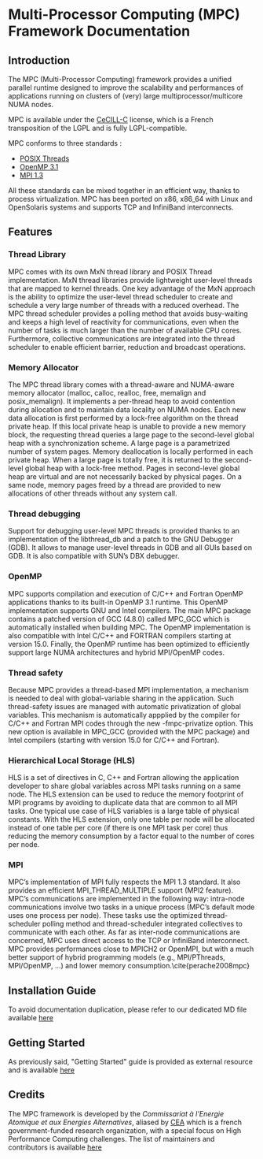 Multi-Processor Computing (MPC) Framework Documentation
=======================================================

Introduction
------------

The MPC (Multi-Processor Computing) framework provides a unified parallel
runtime designed to improve the scalability and performances of applications
running on clusters of (very) large multiprocessor/multicore NUMA nodes.

MPC is available under the [CeCILL-C][CCC_LNK] license, which is a French
transposition of the LGPL and is fully LGPL-compatible.

MPC conforms to three standards :
  * [POSIX Threads][PTH_LNK]
  * [OpenMP 3.1][OMP_LNK]
  * [MPI 1.3][MPI_LNK]
  
All these standards can be mixed together in an efficient way, thanks to process
virtualization. MPC has been ported on x86, x86_64 with Linux and OpenSolaris
systems and supports TCP and InfiniBand interconnects.

Features
--------

### Thread Library ###

MPC comes with its own MxN thread library and POSIX Thread implementation. MxN
thread libraries provide lightweight user-level threads that are mapped to
kernel threads. One key advantage of the MxN approach is the ability to optimize
the user-level thread scheduler to create and schedule a very large number of
threads with a reduced overhead. The MPC thread scheduler provides a polling
method that avoids busy-waiting and keeps a high level of reactivity for
communications, even when the number of tasks is much larger than the number of
available CPU cores. Furthermore, collective communications are integrated into
the thread scheduler to enable efficient barrier, reduction and broadcast
operations.

### Memory Allocator ###

The MPC thread library comes with a thread-aware and NUMA-aware memory allocator
(malloc, calloc, realloc, free, memalign and posix_memalign). It implements a
per-thread heap to avoid contention during allocation and to maintain data
locality on NUMA nodes. Each new data allocation is first performed by a
lock-free algorithm on the thread private heap. If this local private heap is
unable to provide a new memory block, the requesting thread queries a large page
to the second-level global heap with a synchronization scheme. A large page is a
parametrized number of system pages. Memory deallocation is locally performed in
each private heap. When a large page is totally free, it is returned to the
second-level global heap with a lock-free method. Pages in second-level global
heap are virtual and are not necessarily backed by physical pages. On a same
node, memory pages freed by a thread are provided to new allocations of other
threads without any system call.

### Thread debugging ###

Support for debugging user-level MPC threads is provided thanks to an
implementation of the libthread_db and a patch to the GNU Debugger (GDB). It
allows to manage user-level threads in GDB and all GUIs based on GDB. It is also
compatible with SUN’s DBX debugger.

### OpenMP ###

MPC supports compilation and execution of C/C++ and Fortran OpenMP applications
thanks to its built-in OpenMP 3.1 runtime. This OpenMP implementation supports
GNU and Intel compilers. The main MPC package contains a patched version of GCC
(4.8.0) called MPC_GCC which is automatically installed when building MPC. The
OpenMP implementation is also compatible with Intel C/C++ and FORTRAN compilers
starting at version 15.0. Finally, the OpenMP runtime has been optimized to
efficiently support large NUMA architectures and hybrid MPI/OpenMP codes.

### Thread safety ###

Because MPC provides a thread-based MPI implementation, a mechanism is needed to
deal with global-variable sharing in the application. Such thread-safety issues
are managed with automatic privatization of global variables. This mechanism is
automatically appplied by the compiler for C/C++ and Fortran MPI codes through
the new -fmpc-privatize option. This new option is available in MPC_GCC
(provided with the MPC package) and Intel compilers (starting with version 15.0
for C/C++ and Fortran).

### Hierarchical Local Storage (HLS) ###

HLS is a set of directives in C, C++ and Fortran allowing the application
developer to share global variables across MPI tasks running on a same node. The
HLS extension can be used to reduce the memory footprint of MPI programs by
avoiding to duplicate data that are common to all MPI tasks. One typical use
case of HLS variables is a large table of physical constants. With the HLS
extension, only one table per node will be allocated instead of one table per
core (if there is one MPI task per core) thus reducing the memory consumption by
a factor equal to the number of cores per node.

### MPI ###

MPC’s implementation of MPI fully respects the MPI 1.3 standard. It also
provides an efficient MPI_THREAD_MULTIPLE support (MPI2 feature). MPC’s
communications are implemented in the following way: intra-node communications
involve two tasks in a unique process (MPC’s default mode uses one process per
node). These tasks use the optimized thread-scheduler polling method and
thread-scheduler integrated collectives to communicate with each other. As far
as inter-node communications are concerned, MPC uses direct access to the TCP or
InfiniBand interconnect. MPC provides performances close to MPICH2 or OpenMPI,
but with a much better support of hybrid programming models (e.g., MPI/PThreads,
MPI/OpenMP, …) and lower memory consumption.\cite{perache2008mpc}


Installation Guide
------------------

To avoid documentation duplication, please refer to our dedicated MD file
available [here][INSTALL_MD]

Getting Started
---------------
As previously said, "Getting Started" guide is provided as external resource and
is available [here][GETTING-STARTED_MD]

Credits
-------
The MPC framework is developed by the *Commissariat à l'Energie Atomique et aux
Energies Alternatives*, aliased by [CEA][CEA_LNK] which is a french
government-funded research organization, with a special focus on High
Performance Computing challenges. The list of maintainers and contributors is
available [here][MAINTAINERS_MD]

[CCC_LNK]: http://www.cecill.info/index.en.html "CeCILL-C License"
[PTH_LNK]: http://pubs.opengroup.org/onlinepubs/007904975/basedefs/pthread.h.html "POSIX Threads Standard"
[OMP_LNK]: http://www.openmp.org/mp-documents/OpenMP3.1.pdf "OpenMP 3.1 standard"
[MPI_LNK]: http://www.mpi-forum.org/docs/mpi-1.3/mpi-report-1.3-2008-05-30.pdf "MPI 1.3 Standard"
[CEA_LNK]: http://www.cea.fr/english-portal/ "CEA Home Page"

[INSTALL_MD]: ../../../INSTALL
[GETTING-STARTED_MD]: ../../../GETTING-STARTED
[MAINTAINERS_MD]: ../../../MAINTAINERS
